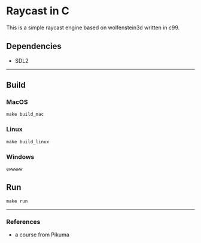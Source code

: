 # Raycast in C

This is a simple raycast engine based on wolfenstein3d written in c99.

## Dependencies
- SDL2

---

## Build

### MacOS
`make build_mac`

### Linux
`make build_linux`

### Windows
`ewwwww`

## Run
`make run`

---

### References
- a course from Pikuma
